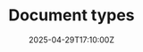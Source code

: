 ---
title: Document types
linkTitle: Document types
date: '2025-04-29T17:10:00Z'
weight: 1
description: Overview of various document types including governance, strategic planning,
  procedural, legal, reporting, administrative, forms, and job-related documents,
  each serving distinct organizational purposes and functions.
draft: false
ref: document-types
---